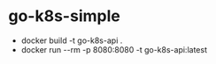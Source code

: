 # go-k8s-simple

- docker build -t go-k8s-api .
- docker run  --rm  -p 8080:8080 -t go-k8s-api:latest
